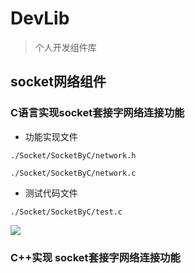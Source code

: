 # DevLib

> 个人开发组件库

## socket网络组件

###  C语言实现socket套接字网络连接功能

- 功能实现文件

` ./Socket/SocketByC/network.h `

` ./Socket/SocketByC/network.c `

- 测试代码文件

`./Socket/SocketByC/test.c`

![]("./Socket/imgs/sockeTestByC.png")

###  C++实现 socket套接字网络连接功能


